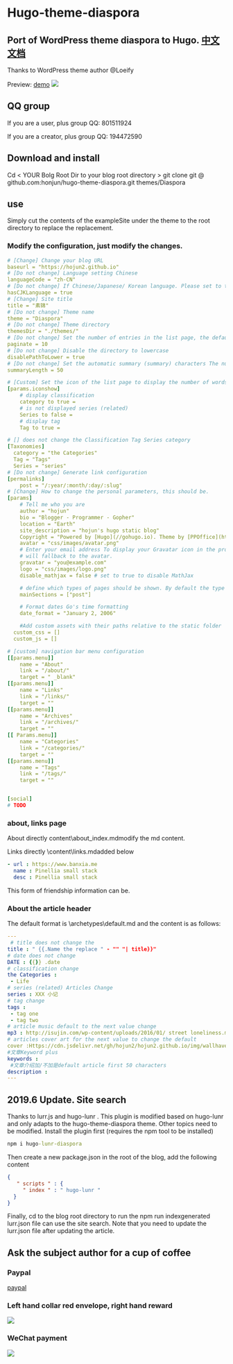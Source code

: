 # Hugo-theme-diaspora
## Port of WordPress theme diaspora to Hugo. [中文文档](https://github.com/honjun/hugo-theme-diaspora/REAAME-zn.md)
Thanks to WordPress theme author @Loeify

Preview: [demo](https://diaspora.hojun.cn/)
![](https://cdn.jsdelivr.net/gh/hojun2/hojun2.github.io/img/diaspora.jpg)

## QQ group
If you are a user, plus group QQ: 801511924

If you are a creator, plus group QQ: 194472590

##  Download and install
Cd  < YOUR Bolg Root Dir to your blog root directory > 
git clone git @ github.com:honjun/hugo-theme-diaspora.git themes/Diaspora
## use
Simply cut the contents of the exampleSite under the theme to the root directory to replace the replacement.

### Modify the configuration, just modify the changes.
```yml
# [Change] Change your blog URL 
baseurl = "https://hojun2.github.io" 
# [Do not change] Language setting Chinese 
languageCode = "zh-CN" 
# [Do not change] If Chinese/Japanese/ Korean language. Please set to true in order for .Summary and .WordCount to execute correctly. 
hasCJKLanguage = true 
# [Change] Site title 
title = "素锦" 
# [Do not change] Theme name 
theme = "Diaspora" 
# [Do not change] Theme directory 
themesDir = "./themes/" 
# [Do not change] Set the number of entries in the list page, the default 10 
paginate = 10 
# [Do not change] Disable the directory to lowercase 
disablePathToLower = true 
# [Do not change] Set the automatic summary (summary) characters The number is 50. If the article description is empty, the summary will automatically use the first 50 characters of the article as the summary. 
summaryLength = 50 

# [Custom] Set the icon of the list page to display the number of words in the default display true/false display / not display
[params.iconshow] 
    # display classification 
    category to true = 
    # is not displayed series (related) 
    Series to false = 
    # display tag 
    Tag to true = 

# [] does not change the Classification Tag Series category 
[Taxonomies] 
  category = "the Categories" 
  Tag = "Tags" 
  Series = "series" 
# [Do not change] Generate link configuration 
[permalinks] 
    post = "/:year/:month/:day/:slug" 
# [Change] How to change the personal parameters, this should be. 
[params] 
    # Tell me who you are 
    author = "hojun" 
    bio = "Blogger - Programmer - Gopher" 
    location = "Earth" 
    site_description = "hojun's hugo static blog"
    Copyright = "Powered by [Hugo](//gohugo.io). Theme by [PPOffice](http://github.com/ppoffice)." 
    avatar = "css/images/avatar.png" 
    # Enter your email address To display your Gravatar icon in the profile. If not set the theme 
    # will fallback to the avatar. 
    gravatar = "you@example.com" 
    logo = "css/images/logo.png" 
    disable_mathjax = false # set to true to disable MathJax 

    # define which types of pages should be shown. By default the type with the most regular pages 
    mainSections = ["post"] 

    # Format dates Go's time formatting 
    date_format = "January 2, 2006" 

    #Add custom assets with their paths relative to the static folder 
  custom_css = [] 
  custom_js = [] 

# [custom] navigation bar menu configuration 
[[params.menu]] 
    name = "About" 
    link = "/about/" 
    target = " _blank" 
[[params.menu]] 
    name = "Links" 
    link = "/links/" 
    target = "" 
[[params.menu]] 
    name = "Archives" 
    link = "/archives/" 
    target = "" 
[[ Params.menu]] 
    name = "Categories" 
    link = "/categories/" 
    target = "" 
[[params.menu]] 
    name = "Tags" 
    link = "/tags/" 
    target = "" 


[social] 
# TODO
```
### about, links page 
About directly content\about\_index.mdmodify the md content.

Links directly \content\links.mdadded below
```yml
- url : https://www.banxia.me 
  name : Pinellia small stack 
  desc : Pinellia small stack
```
This form of friendship information can be.

### About the article header
The default format is \archetypes\default.md and the content is as follows:

```yml
---
 # title does not change the 
title : " {{.Name the replace " - "" "| title}}" 
# date does not change 
DATE : {{}} .date 
# classification change 
the Categories : 
 - Life 
# series (related) Articles Change 
series : XXX 小记
# tag change 
tags : 
 - tag one 
 - tag two 
# article music default to the next value change 
mp3 : http://isujin.com/wp-content/uploads/2016/01/ street loneliness.mp3 ? _ = 1 
# articles cover art for the next value to change the default 
cover :Https://cdn.jsdelivr.net/gh/hojun2/hojun2.github.io/img/wallhaven-672007-2.jpg 
#文章Keyword plus 
keywords :
 #文章介绍加/不加是default article first 50 characters 
description : 
---
```
##  2019.6 Update.  Site search
Thanks to lurr.js and hugo-lunr . This plugin is modified based on hugo-lunr and only adapts to the hugo-theme-diaspora theme. Other topics need to be modified. Install the plugin first (requires the npm tool to be installed)
```cmd
npm i hugo-lunr-diaspora
```
Then create a new package.json in the root of the blog, add the following content
```json
{
   " scripts " : {
     " index " : " hugo-lunr " 
  } 
}
```
Finally, cd to the blog root directory to run the npm run indexgenerated lurr.json file can use the site search. Note that you need to update the lurr.json file after updating the article.

## Ask the subject author for a cup of coffee
### Paypal
[paypal](https://www.paypal.me/hojuncn)
### Left hand collar red envelope, right hand reward
![](https://cdn.jsdelivr.net/gh/honjun/cdn@1.8/img/custom/donate/AliPayQRsmall.jpg)
### WeChat payment
![](https://cdn.jsdelivr.net/gh/honjun/cdn@1.8/img/custom/donate/WeChanSQsmall.jpg)